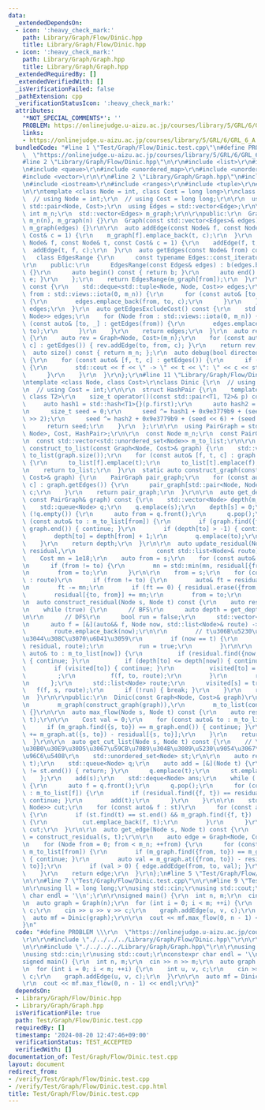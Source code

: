 ```yaml
---
data:
  _extendedDependsOn:
  - icon: ':heavy_check_mark:'
    path: Library/Graph/Flow/Dinic.hpp
    title: Library/Graph/Flow/Dinic.hpp
  - icon: ':heavy_check_mark:'
    path: Library/Graph/Graph.hpp
    title: Library/Graph/Graph.hpp
  _extendedRequiredBy: []
  _extendedVerifiedWith: []
  _isVerificationFailed: false
  _pathExtension: cpp
  _verificationStatusIcon: ':heavy_check_mark:'
  attributes:
    '*NOT_SPECIAL_COMMENTS*': ''
    PROBLEM: https://onlinejudge.u-aizu.ac.jp/courses/library/5/GRL/6/GRL_6_A
    links:
    - https://onlinejudge.u-aizu.ac.jp/courses/library/5/GRL/6/GRL_6_A
  bundledCode: "#line 1 \"Test/Graph/Flow/Dinic.test.cpp\"\n#define PROBLEM \\\r\n\
    \  \"https://onlinejudge.u-aizu.ac.jp/courses/library/5/GRL/6/GRL_6_A\"\r\n\r\n\
    #line 2 \"Library/Graph/Flow/Dinic.hpp\"\n\r\n#include <list>\r\n#include <map>\r\
    \n#include <queue>\r\n#include <unordered_map>\r\n#include <unordered_set>\r\n\
    #include <vector>\r\n\r\n#line 2 \"Library/Graph/Graph.hpp\"\n#include <deque>\r\
    \n#include <iostream>\r\n#include <ranges>\r\n#include <tuple>\r\n#line 7 \"Library/Graph/Graph.hpp\"\
    \n\r\ntemplate <class Node = int, class Cost = long long>\r\nclass Graph {\r\n\
    \  // using Node = int;\r\n  // using Cost = long long;\r\n\r\n  using Edge =\
    \ std::pair<Node, Cost>;\r\n  using Edges = std::vector<Edge>;\r\n\r\n  const\
    \ int m_n;\r\n  std::vector<Edges> m_graph;\r\n\r\npublic:\r\n  Graph(int n) :\
    \ m_n(n), m_graph(n) {}\r\n  Graph(const std::vector<Edges>& edges) : m_n(edges.size()),\
    \ m_graph(edges) {}\r\n\r\n  auto addEdge(const Node& f, const Node& t, const\
    \ Cost& c = 1) {\r\n    m_graph[f].emplace_back(t, c);\r\n  }\r\n  auto addEdgeUndirected(const\
    \ Node& f, const Node& t, const Cost& c = 1) {\r\n    addEdge(f, t, c);\r\n  \
    \  addEdge(t, f, c);\r\n  }\r\n  auto getEdges(const Node& from) const {\r\n \
    \   class EdgesRange {\r\n      const typename Edges::const_iterator b, e;\r\n\
    \r\n    public:\r\n      EdgesRange(const Edges& edges) : b(edges.begin()), e(edges.end())\
    \ {}\r\n      auto begin() const { return b; }\r\n      auto end() const { return\
    \ e; }\r\n    };\r\n    return EdgesRange(m_graph[from]);\r\n  }\r\n  auto getEdges()\
    \ const {\r\n    std::deque<std::tuple<Node, Node, Cost>> edges;\r\n    for (Node\
    \ from : std::views::iota(0, m_n)) {\r\n      for (const auto& [to, c] : getEdges(from))\
    \ {\r\n        edges.emplace_back(from, to, c);\r\n      }\r\n    }\r\n    return\
    \ edges;\r\n  }\r\n  auto getEdgesExcludeCost() const {\r\n    std::deque<std::pair<Node,\
    \ Node>> edges;\r\n    for (Node from : std::views::iota(0, m_n)) {\r\n      for\
    \ (const auto& [to, _] : getEdges(from)) {\r\n        edges.emplace_back(from,\
    \ to);\r\n      }\r\n    }\r\n    return edges;\r\n  }\r\n  auto reverse() const\
    \ {\r\n    auto rev = Graph<Node, Cost>(m_n);\r\n    for (const auto& [from, to,\
    \ c] : getEdges()) { rev.addEdge(to, from, c); }\r\n    return rev;\r\n  }\r\n\
    \  auto size() const { return m_n; };\r\n  auto debug(bool directed = false) const\
    \ {\r\n    for (const auto& [f, t, c] : getEdges()) {\r\n      if (f < t || directed)\
    \ {\r\n        std::cout << f << \" -> \" << t << \": \" << c << std::endl;\r\n\
    \      }\r\n    }\r\n  }\r\n};\r\n#line 11 \"Library/Graph/Flow/Dinic.hpp\"\n\r\
    \ntemplate <class Node, class Cost>\r\nclass Dinic {\r\n  // using Node = int;\r\
    \n  // using Cost = int;\r\n\r\n  struct HashPair {\r\n    template <class T1,\
    \ class T2>\r\n    size_t operator()(const std::pair<T1, T2>& p) const {\r\n \
    \     auto hash1 = std::hash<T1>{}(p.first);\r\n      auto hash2 = std::hash<T2>{}(p.second);\r\
    \n      size_t seed = 0;\r\n      seed ^= hash1 + 0x9e3779b9 + (seed << 6) + (seed\
    \ >> 2);\r\n      seed ^= hash2 + 0x9e3779b9 + (seed << 6) + (seed >> 2);\r\n\
    \      return seed;\r\n    }\r\n  };\r\n\r\n  using PairGraph = std::unordered_map<std::pair<Node,\
    \ Node>, Cost, HashPair>;\r\n\r\n  const Node m_n;\r\n  const PairGraph m_graph;\r\
    \n  const std::vector<std::unordered_set<Node>> m_to_list;\r\n\r\n  static auto\
    \ construct_to_list(const Graph<Node, Cost>& graph) {\r\n    std::vector<std::unordered_set<Node>>\
    \ to_list(graph.size());\r\n    for (const auto& [f, t, c] : graph.getEdges())\
    \ {\r\n      to_list[f].emplace(t);\r\n      to_list[t].emplace(f);\r\n    }\r\
    \n    return to_list;\r\n  }\r\n  static auto construct_graph(const Graph<Node,\
    \ Cost>& graph) {\r\n    PairGraph pair_graph;\r\n    for (const auto& [f, t,\
    \ c] : graph.getEdges()) {\r\n      pair_graph[std::pair<Node, Node>{f, t}] +=\
    \ c;\r\n    }\r\n    return pair_graph;\r\n  }\r\n\r\n  auto get_depth(Node s,\
    \ const PairGraph& graph) const {\r\n    std::vector<Node> depth(m_n, -1);\r\n\
    \    std::queue<Node> q;\r\n    q.emplace(s);\r\n    depth[s] = 0;\r\n    while\
    \ (!q.empty()) {\r\n      auto from = q.front();\r\n      q.pop();\r\n      for\
    \ (const auto& to : m_to_list[from]) {\r\n        if (graph.find({from, to}) ==\
    \ graph.end()) { continue; }\r\n        if (depth[to] > -1) { continue; }\r\n\
    \        depth[to] = depth[from] + 1;\r\n        q.emplace(to);\r\n      }\r\n\
    \    }\r\n    return depth;\r\n  }\r\n\r\n  auto update_residual(Node s, PairGraph&\
    \ residual,\r\n                       const std::list<Node>& route) const {\r\n\
    \    Cost mn = 1e18;\r\n    auto from = s;\r\n    for (const auto& to : route)\r\
    \n      if (from != to) {\r\n        mn = std::min(mn, residual[{from, to}]);\r\
    \n        from = to;\r\n      }\r\n\r\n    from = s;\r\n    for (const auto& to\
    \ : route)\r\n      if (from != to) {\r\n        auto& ft = residual[{from, to}];\r\
    \n        ft -= mn;\r\n        if (ft == 0) { residual.erase({from, to}); }\r\n\
    \        residual[{to, from}] += mn;\r\n        from = to;\r\n      }\r\n  }\r\
    \n  auto construct_residual(Node s, Node t) const {\r\n    auto residual = m_graph;\r\
    \n    while (true) {\r\n      // BFS\r\n      auto depth = get_depth(s, residual);\r\
    \n\r\n      // DFS\r\n      bool run = false;\r\n      std::vector<Node> visited(m_n);\r\
    \n      auto f = [&](auto&& f, Node now, std::list<Node>& route) -> void {\r\n\
    \        route.emplace_back(now);\r\n\r\n        // t\u306B\u5230\u9054\u3057\u3066\
    \u3044\u308C\u3070\u6D41\u3059\r\n        if (now == t) {\r\n          update_residual(s,\
    \ residual, route);\r\n          run = true;\r\n        }\r\n\r\n        for (const\
    \ auto& to : m_to_list[now]) {\r\n          if (residual.find({now, to}) == residual.end())\
    \ { continue; }\r\n          if (depth[to] <= depth[now]) { continue; }\r\n  \
    \        if (visited[to]) { continue; }\r\n          visited[to] = true;\r\n \
    \         ;\r\n          f(f, to, route);\r\n        }\r\n        route.pop_back();\r\
    \n      };\r\n      std::list<Node> route;\r\n      visited[s] = true;\r\n   \
    \   f(f, s, route);\r\n      if (!run) { break; }\r\n    }\r\n    return residual;\r\
    \n  }\r\n\r\npublic:\r\n  Dinic(const Graph<Node, Cost>& graph)\r\n      : m_n(graph.size()),\r\
    \n        m_graph(construct_graph(graph)),\r\n        m_to_list(construct_to_list(graph))\
    \ {}\r\n\r\n  auto max_flow(Node s, Node t) const {\r\n    auto residual = construct_residual(s,\
    \ t);\r\n\r\n    Cost val = 0;\r\n    for (const auto& to : m_to_list[s]) {\r\n\
    \      if (m_graph.find({s, to}) == m_graph.end()) { continue; }\r\n      val\
    \ += m_graph.at({s, to}) - residual[{s, to}];\r\n    }\r\n    return val;\r\n\
    \  }\r\n\r\n  auto get_cut_list(Node s, Node t) const {\r\n    // \u6B8B\u4F59\
    \u30B0\u30E9\u30D5\u3067\u59CB\u70B9\u304B\u3089\u5230\u9054\u3067\u304D\u308B\
    \u96C6\u5408\r\n    std::unordered_set<Node> st;\r\n\r\n    auto residual = construct_residual(s,\
    \ t);\r\n    std::queue<Node> q;\r\n    auto add = [&](Node t) {\r\n      if (st.find(t)\
    \ != st.end()) { return; }\r\n      q.emplace(t);\r\n      st.emplace(t);\r\n\
    \    };\r\n    add(s);\r\n    std::deque<Node> ans;\r\n    while (!q.empty())\
    \ {\r\n      auto f = q.front();\r\n      q.pop();\r\n      for (const auto& t\
    \ : m_to_list[f]) {\r\n        if (residual.find({f, t}) == residual.end()) {\
    \ continue; }\r\n        add(t);\r\n      }\r\n    }\r\n\r\n    std::deque<std::pair<Node,\
    \ Node>> cut;\r\n    for (const auto& f : st)\r\n      for (const auto& t : m_to_list[f])\
    \ {\r\n        if (st.find(t) == st.end() && m_graph.find({f, t}) != m_graph.end())\
    \ {\r\n          cut.emplace_back(f, t);\r\n        }\r\n      }\r\n\r\n    return\
    \ cut;\r\n  }\r\n\r\n  auto get_edge(Node s, Node t) const {\r\n    auto residual\
    \ = construct_residual(s, t);\r\n\r\n    auto edge = Graph<Node, Cost>(m_n);\r\
    \n    for (Node from = 0; from < m_n; ++from) {\r\n      for (const auto& to :\
    \ m_to_list[from]) {\r\n        if (m_graph.find({from, to}) == m_graph.end())\
    \ { continue; }\r\n        auto val = m_graph.at({from, to}) - residual[{from,\
    \ to}];\r\n        if (val > 0) { edge.addEdge(from, to, val); }\r\n      }\r\n\
    \    }\r\n    return edge;\r\n  }\r\n};\n#line 5 \"Test/Graph/Flow/Dinic.test.cpp\"\
    \n\r\n#line 7 \"Test/Graph/Flow/Dinic.test.cpp\"\n\r\n#line 9 \"Test/Graph/Flow/Dinic.test.cpp\"\
    \n\r\nusing ll = long long;\r\nusing std::cin;\r\nusing std::cout;\r\nconstexpr\
    \ char endl = '\\n';\r\n\r\nsigned main() {\r\n  int n, m;\r\n  cin >> n >> m;\r\
    \n  auto graph = Graph(n);\r\n  for (int i = 0; i < m; ++i) {\r\n    int u, v,\
    \ c;\r\n    cin >> u >> v >> c;\r\n    graph.addEdge(u, v, c);\r\n  }\r\n\r\n\
    \  auto mf = Dinic(graph);\r\n\r\n  cout << mf.max_flow(0, n - 1) << endl;\r\n\
    }\n"
  code: "#define PROBLEM \\\r\n  \"https://onlinejudge.u-aizu.ac.jp/courses/library/5/GRL/6/GRL_6_A\"\
    \r\n\r\n#include \"./../../../Library/Graph/Flow/Dinic.hpp\"\r\n\r\n#include <iostream>\r\
    \n\r\n#include \"./../../../Library/Graph/Graph.hpp\"\r\n\r\nusing ll = long long;\r\
    \nusing std::cin;\r\nusing std::cout;\r\nconstexpr char endl = '\\n';\r\n\r\n\
    signed main() {\r\n  int n, m;\r\n  cin >> n >> m;\r\n  auto graph = Graph(n);\r\
    \n  for (int i = 0; i < m; ++i) {\r\n    int u, v, c;\r\n    cin >> u >> v >>\
    \ c;\r\n    graph.addEdge(u, v, c);\r\n  }\r\n\r\n  auto mf = Dinic(graph);\r\n\
    \r\n  cout << mf.max_flow(0, n - 1) << endl;\r\n}"
  dependsOn:
  - Library/Graph/Flow/Dinic.hpp
  - Library/Graph/Graph.hpp
  isVerificationFile: true
  path: Test/Graph/Flow/Dinic.test.cpp
  requiredBy: []
  timestamp: '2024-08-20 12:47:46+09:00'
  verificationStatus: TEST_ACCEPTED
  verifiedWith: []
documentation_of: Test/Graph/Flow/Dinic.test.cpp
layout: document
redirect_from:
- /verify/Test/Graph/Flow/Dinic.test.cpp
- /verify/Test/Graph/Flow/Dinic.test.cpp.html
title: Test/Graph/Flow/Dinic.test.cpp
---
```

